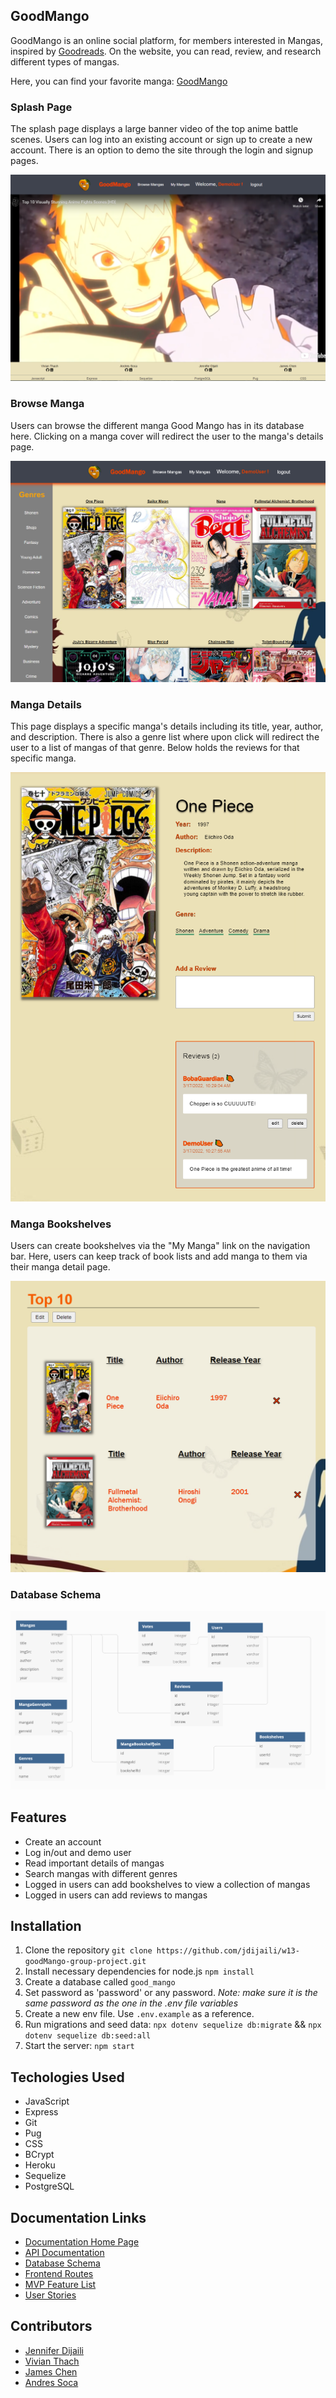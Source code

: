 ## GoodMango

GoodMango is an online social platform, for members interested in Mangas, inspired by [Goodreads](https://www.goodreads.com/). On the website, you can read, review, and research different types of mangas.

Here, you can find your favorite manga: [GoodMango](https://goodmango.herokuapp.com/)

### Splash Page

The splash page displays a large banner video of the top anime battle scenes.  Users can log into an existing account or sign up to create a new account.  There is an option to demo the site through the login and signup pages.

![Splash Page](./images/splash-page.PNG)

### Browse Manga

Users can browse the different manga Good Mango has in its database here.  Clicking on a manga cover will redirect the user to the manga's details page.

![browsemangas](./images//browse-manga.PNG)

### Manga Details

This page displays a specific manga's details including its title, year, author, and description.  There is also a genre list where upon click will redirect the user to a list of mangas of that genre.  Below holds the reviews for that specific manga.

![manga-details](./images/manga-details.PNG)

### Manga Bookshelves

Users can create bookshelves via the "My Manga" link on the navigation bar.  Here, users can keep track of book lists and add manga to them via their manga detail page.

![mangabookshelves](./images/manga-bookshelves.PNG)

### Database Schema

![database-schema](./images/database-schema.png)

## Features

- Create an account
- Log in/out and demo user
- Read important details of mangas
- Search mangas with different genres
- Logged in users can add bookshelves to view a collection of mangas
- Logged in users can add reviews to mangas


## Installation

  1. Clone the repository ```git clone https://github.com/jdijaili/w13-goodMango-group-project.git```
  2. Install necessary dependencies for node.js ```npm install```
  3. Create a database called `good_mango`
  4. Set password as 'password' or any password. *Note: make sure it is the same password as the one in the .env file variables*
  5. Create a new env file. Use `.env.example` as a reference.
  6. Run migrations and seed data: ` npx dotenv sequelize db:migrate ` && `npx dotenv sequelize db:seed:all `
  7. Start the server: `npm start`

## Techologies Used

- JavaScript
- Express
- Git
- Pug
- CSS
- BCrypt
- Heroku
- Sequelize
- PostgreSQL

## Documentation Links
- [Documentation Home Page](https://github.com/jdijaili/w13-goodMango-group-project)
- [API Documentation](https://github.com/jdijaili/w13-goodMango-group-project/wiki/API-Documentation)
- [Database Schema](https://github.com/jdijaili/w13-goodMango-group-project/wiki/Database-Schema)
- [Frontend Routes](https://github.com/kvh8899/week13-project/wiki/Frontend-Routes)
- [MVP Feature List](https://github.com/jdijaili/w13-goodMango-group-project/wiki/Frontend-Routes)
- [User Stories](https://github.com/jdijaili/w13-goodMango-group-project/wiki/User-Stories)

## Contributors

- [Jennifer Dijaili](https://github.com/jdijaili)
- [Vivian Thach](https://github.com/bobaguardian)
- [James Chen](https://github.com/jameschen56)
- [Andres Soca](https://github.com/DevDre783)


[welcome]: ./images/welcome.png
[browsemangas]: ./images/browsemangas.png
[mangabookshelves]: ./images/mangabookshelves.png
[manga-details]: ./images/manga-details.png
[database-schema]: ./images/database-schema.png
